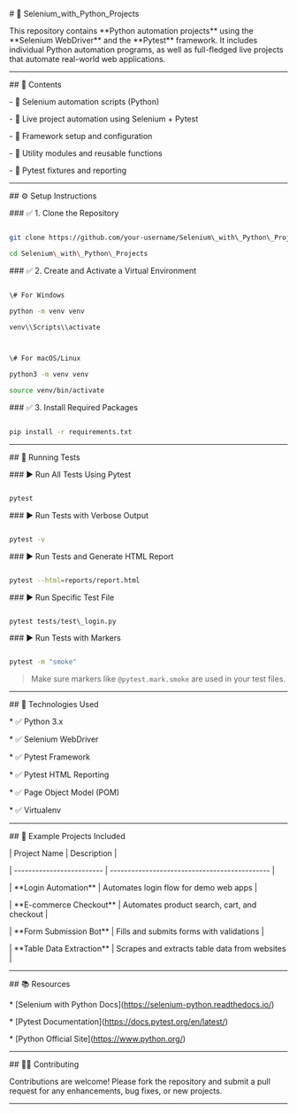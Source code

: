 \# 🐍 Selenium\_with\_Python\_Projects



This repository contains \*\*Python automation projects\*\* using the \*\*Selenium WebDriver\*\* and the \*\*Pytest\*\* framework. It includes individual Python automation programs, as well as full-fledged live projects that automate real-world web applications.



---



\## 📌 Contents



\- 🔹 Selenium automation scripts (Python)

\- 🔹 Live project automation using Selenium + Pytest

\- 🔹 Framework setup and configuration

\- 🔹 Utility modules and reusable functions

\- 🔹 Pytest fixtures and reporting



---



\## ⚙️ Setup Instructions



\### ✅ 1. Clone the Repository

```bash

git clone https://github.com/your-username/Selenium\_with\_Python\_Projects.git

cd Selenium\_with\_Python\_Projects

````



\### ✅ 2. Create and Activate a Virtual Environment



```bash

\# For Windows

python -m venv venv

venv\\Scripts\\activate



\# For macOS/Linux

python3 -m venv venv

source venv/bin/activate

```



\### ✅ 3. Install Required Packages



```bash

pip install -r requirements.txt

```



---



\## 🧪 Running Tests



\### ▶️ Run All Tests Using Pytest



```bash

pytest

```



\### ▶️ Run Tests with Verbose Output



```bash

pytest -v

```



\### ▶️ Run Tests and Generate HTML Report



```bash

pytest --html=reports/report.html

```



\### ▶️ Run Specific Test File



```bash

pytest tests/test\_login.py

```



\### ▶️ Run Tests with Markers



```bash

pytest -m "smoke"

```



> Make sure markers like `@pytest.mark.smoke` are used in your test files.



---

<!--

\## 🗂️ Project Structure (Example)



```

Selenium\_with\_Python\_Projects/

│

├── tests/                      # All test cases

│   ├── test\_login.py

│   └── test\_checkout.py

│

├── pages/                      # Page Object Model classes

│   ├── login\_page.py

│   └── home\_page.py

│

├── utilities/                  # Common utility functions

│   └── helpers.py

│

├── reports/                    # Pytest HTML reports

│

├── conftest.py                 # Fixtures and setup

├── requirements.txt            # Required Python packages

├── README.md                   # Project documentation

└── pytest.ini                  # Pytest configuration

```



--- -->



\## 📌 Technologies Used



\* ✅ Python 3.x

\* ✅ Selenium WebDriver

\* ✅ Pytest Framework

\* ✅ Pytest HTML Reporting

\* ✅ Page Object Model (POM)

\* ✅ Virtualenv



---



\## 📁 Example Projects Included



| Project Name              | Description                                   |

| ------------------------- | --------------------------------------------- |

| \*\*Login Automation\*\*      | Automates login flow for demo web apps        |

| \*\*E-commerce Checkout\*\*   | Automates product search, cart, and checkout  |

| \*\*Form Submission Bot\*\*   | Fills and submits forms with validations      |

| \*\*Table Data Extraction\*\* | Scrapes and extracts table data from websites |



---



\## 📚 Resources



\* \[Selenium with Python Docs](https://selenium-python.readthedocs.io/)

\* \[Pytest Documentation](https://docs.pytest.org/en/latest/)

\* \[Python Official Site](https://www.python.org/)



---



\## 🧑‍💻 Contributing



Contributions are welcome! Please fork the repository and submit a pull request for any enhancements, bug fixes, or new projects.



---



